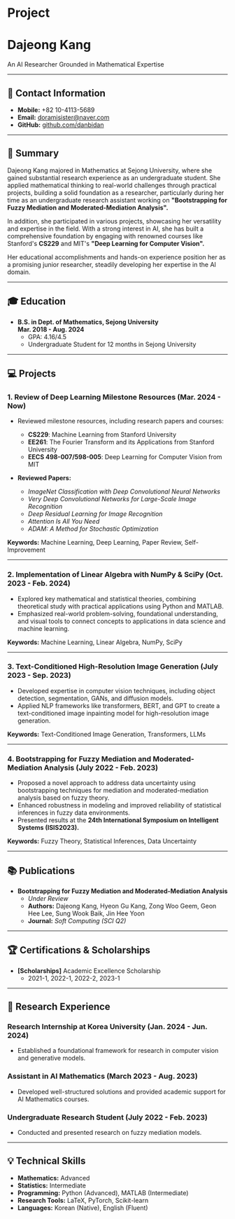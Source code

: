 # Project

# Dajeong Kang

An AI Researcher Grounded in Mathematical Expertise

---

## 📱 Contact Information
- **Mobile:** +82 10-4113-5689  
- **Email:** [doramisister@naver.com](mailto:doramisister@naver.com)  
- **GitHub:** [github.com/danbidan](https://github.com/danbidan)

---

## 📝 Summary
Dajeong Kang majored in Mathematics at Sejong University, where she gained substantial research experience as an undergraduate student. She applied mathematical thinking to real-world challenges through practical projects, building a solid foundation as a researcher, particularly during her time as an undergraduate research assistant working on **"Bootstrapping for Fuzzy Mediation and Moderated-Mediation Analysis".**

In addition, she participated in various projects, showcasing her versatility and expertise in the field. With a strong interest in AI, she has built a comprehensive foundation by engaging with renowned courses like Stanford's **CS229** and MIT's **"Deep Learning for Computer Vision".**

Her educational accomplishments and hands-on experience position her as a promising junior researcher, steadily developing her expertise in the AI domain.

---

## 🎓 Education
- **B.S. in Dept. of Mathematics, Sejong University**  
  **Mar. 2018 - Aug. 2024**  
  - GPA: 4.16/4.5  
  - Undergraduate Student for 12 months in Sejong University

---

## 💻 Projects

### 1. Review of Deep Learning Milestone Resources (Mar. 2024 - Now)
- Reviewed milestone resources, including research papers and courses:  
  - **CS229**: Machine Learning from Stanford University  
  - **EE261**: The Fourier Transform and its Applications from Stanford University  
  - **EECS 498-007/598-005**: Deep Learning for Computer Vision from MIT  
  
- **Reviewed Papers:**  
  - *ImageNet Classification with Deep Convolutional Neural Networks*  
  - *Very Deep Convolutional Networks for Large-Scale Image Recognition*  
  - *Deep Residual Learning for Image Recognition*  
  - *Attention Is All You Need*  
  - *ADAM: A Method for Stochastic Optimization*  

**Keywords:** Machine Learning, Deep Learning, Paper Review, Self-Improvement  

---

### 2. Implementation of Linear Algebra with NumPy & SciPy (Oct. 2023 - Feb. 2024)
- Explored key mathematical and statistical theories, combining theoretical study with practical applications using Python and MATLAB.
- Emphasized real-world problem-solving, foundational understanding, and visual tools to connect concepts to applications in data science and machine learning.

**Keywords:** Machine Learning, Linear Algebra, NumPy, SciPy  

---

### 3. Text-Conditioned High-Resolution Image Generation (July 2023 - Sep. 2023)
- Developed expertise in computer vision techniques, including object detection, segmentation, GANs, and diffusion models.
- Applied NLP frameworks like transformers, BERT, and GPT to create a text-conditioned image inpainting model for high-resolution image generation.

**Keywords:** Text-Conditioned Image Generation, Transformers, LLMs  

---

### 4. Bootstrapping for Fuzzy Mediation and Moderated-Mediation Analysis (July 2022 - Feb. 2023)
- Proposed a novel approach to address data uncertainty using bootstrapping techniques for mediation and moderated-mediation analysis based on fuzzy theory.
- Enhanced robustness in modeling and improved reliability of statistical inferences in fuzzy data environments.
- Presented results at the **24th International Symposium on Intelligent Systems (ISIS2023).**

**Keywords:** Fuzzy Theory, Statistical Inferences, Data Uncertainty  

---

## 📚 Publications
- **Bootstrapping for Fuzzy Mediation and Moderated-Mediation Analysis**  
  - *Under Review*  
  - **Authors:** Dajeong Kang, Hyeon Gu Kang, Zong Woo Geem, Geon Hee Lee, Sung Wook Baik, Jin Hee Yoon  
  - **Journal:** *Soft Computing (SCI Q2)*  

---

## 🏆 Certifications & Scholarships
- **[Scholarships]** Academic Excellence Scholarship  
  - 2021-1, 2022-1, 2022-2, 2023-1

---

## 🔬 Research Experience

### Research Internship at Korea University (Jan. 2024 - Jun. 2024)
- Established a foundational framework for research in computer vision and generative models.

### Assistant in AI Mathematics (March 2023 - Aug. 2023)
- Developed well-structured solutions and provided academic support for AI Mathematics courses.

### Undergraduate Research Student (July 2022 - Feb. 2023)
- Conducted and presented research on fuzzy mediation models.

---

## 💡 Technical Skills

- **Mathematics:** Advanced  
- **Statistics:** Intermediate  
- **Programming:** Python (Advanced), MATLAB (Intermediate)  
- **Research Tools:** LaTeX, PyTorch, Scikit-learn  
- **Languages:** Korean (Native), English (Fluent)
